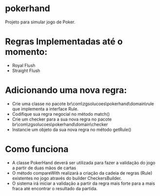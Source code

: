 # pokerhand
Projeto para simular jogo de Poker.

# Regras Implementadas até o momento:
* Royal Flush
* Straight Flush

# Adicionando uma nova regra:
* Crie uma classe no pacote br\com\zgsolucoes\pokerhand\domain\rule que implementa a interface Rule.
* Codifique sua regra negocial no método match()
* Crie um checker para a sua nova regra no pacote br\com\zgsolucoes\pokerhand\domain\checker
* Instancie um objeto da sua nova regra no método getRule()

# Como funciona
* A classe PokerHand deverá ser utilizada para fazer a validação do jogo a partir de duas mãos de cartas
* O método compareWith realizará a criação da cadeia de regras (Rule) existentes no jogo através do builder CheckersBuilder.
* O sistema irá iniciar a validação a partir da regra mais forte para a mais fraca até encontrar o resultado da partida.
